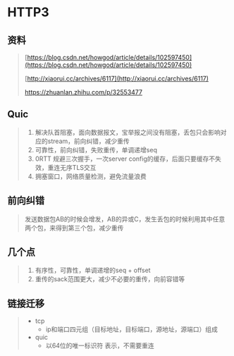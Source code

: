 # HTTP3

## 资料

> [https://blog.csdn.net/howgod/article/details/102597450](https://blog.csdn.net/howgod/article/details/102597450)
>
> [http://xiaorui.cc/archives/6117](http://xiaorui.cc/archives/6117)
>
> https://zhuanlan.zhihu.com/p/32553477

## Quic

> 1. 解决队首阻塞，面向数据报文，宝举报之间没有阻塞，丢包只会影响对应的stream，前向纠错，减少重传
> 2. 可靠性，前向纠错，失败重传，单调递增seq
> 3. 0RTT 规避三次握手，一次server config的缓存，后面只要缓存不失效，重连无序TLS交互
> 4. 拥塞窗口，网络质量检测，避免流量浪费

## 前向纠错

> 发送数据包AB的时候会增发，AB的异或C，发生丢包的时候利用其中任意两个包，来得到第三个包，减少重传

## 几个点

> 1. 有序性，可靠性，单调递增的seq + offset
> 2. 重传的sack范围更大，减少不必要的重传，向前容错等

## 链接迁移

> * tcp
>   * ip和端口四元组（目标地址，目标端口，源地址，源端口）组成
> * quic
>   * 以64位的唯一标识符 表示，不需要重连



